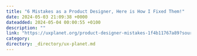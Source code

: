 ```yaml
---
title: "6 Mistakes as a Product Designer, Here is How I Fixed Them!"
date: 2024-05-03 21:09:38 +0000
dateadded: 2024-05-04 00:00:55 +0100
description: ""
link: "https://uxplanet.org/product-designer-mistakes-1f4b11767a89?source=rss----819cc2aaeee0---4"
category:
directory: _directory/ux-planet.md
---
```

